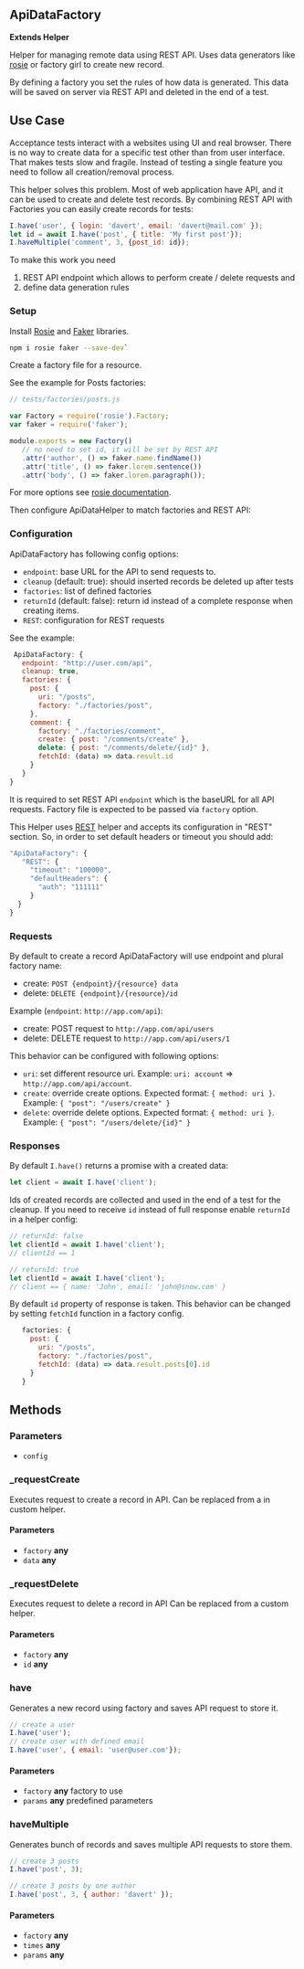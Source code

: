 <!-- Generated by documentation.js. Update this documentation by updating the source code. -->

## ApiDataFactory

**Extends Helper**

Helper for managing remote data using REST API.
Uses data generators like [rosie][1] or factory girl to create new record.

By defining a factory you set the rules of how data is generated.
This data will be saved on server via REST API and deleted in the end of a test.

## Use Case

Acceptance tests interact with a websites using UI and real browser.
There is no way to create data for a specific test other than from user interface.
That makes tests slow and fragile. Instead of testing a single feature you need to follow all creation/removal process.

This helper solves this problem.
Most of web application have API, and it can be used to create and delete test records.
By combining REST API with Factories you can easily create records for tests:

```js
I.have('user', { login: 'davert', email: 'davert@mail.com' });
let id = await I.have('post', { title: 'My first post'});
I.haveMultiple('comment', 3, {post_id: id});
```

To make this work you need

1.  REST API endpoint which allows to perform create / delete requests and
2.  define data generation rules

### Setup

Install [Rosie][1] and [Faker][2] libraries.

```sh
npm i rosie faker --save-dev`
```

Create a factory file for a resource.

See the example for Posts factories:

```js
// tests/factories/posts.js

var Factory = require('rosie').Factory;
var faker = require('faker');

module.exports = new Factory()
   // no need to set id, it will be set by REST API
   .attr('author', () => faker.name.findName())
   .attr('title', () => faker.lorem.sentence())
   .attr('body', () => faker.lorem.paragraph());
```

For more options see [rosie documentation][1].

Then configure ApiDataHelper to match factories and REST API:

### Configuration

ApiDataFactory has following config options:

-   `endpoint`: base URL for the API to send requests to.
-   `cleanup` (default: true): should inserted records be deleted up after tests
-   `factories`: list of defined factories
-   `returnId` (default: false): return id instead of a complete response when creating items.
-   `REST`: configuration for REST requests

See the example:

```js
 ApiDataFactory: {
   endpoint: "http://user.com/api",
   cleanup: true,
   factories: {
     post: {
       uri: "/posts",
       factory: "./factories/post",
     },
     comment: {
       factory: "./factories/comment",
       create: { post: "/comments/create" },
       delete: { post: "/comments/delete/{id}" },
       fetchId: (data) => data.result.id
     }
   }
}
```

It is required to set REST API `endpoint` which is the baseURL for all API requests.
Factory file is expected to be passed via `factory` option.

This Helper uses [REST][3] helper and accepts its configuration in "REST" section.
So, in order to set default headers or timeout you should add:

```js
"ApiDataFactory": {
   "REST": {
     "timeout": "100000",
     "defaultHeaders": {
       "auth": "111111"
     }
  }
}
```

### Requests

By default to create a record ApiDataFactory will use endpoint and plural factory name:

-   create: `POST {endpoint}/{resource} data`
-   delete: `DELETE {endpoint}/{resource}/id`

Example (`endpoint`: `http://app.com/api`):

-   create: POST request to `http://app.com/api/users`
-   delete: DELETE request to `http://app.com/api/users/1`

This behavior can be configured with following options:

-   `uri`: set different resource uri. Example: `uri: account` => `http://app.com/api/account`.
-   `create`: override create options. Expected format: `{ method: uri }`. Example: `{ "post": "/users/create" }`
-   `delete`: override delete options. Expected format: `{ method: uri }`. Example: `{ "post": "/users/delete/{id}" }`

### Responses

By default `I.have()` returns a promise with a created data:

```js
let client = await I.have('client');
```

Ids of created records are collected and used in the end of a test for the cleanup.
If you need to receive `id` instead of full response enable `returnId` in a helper config:

```js
// returnId: false
let clientId = await I.have('client');
// clientId == 1

// returnId: true
let clientId = await I.have('client');
// client == { name: 'John', email: 'john@snow.com' }
```

By default `id` property of response is taken. This behavior can be changed by setting `fetchId` function in a factory config.

```js
   factories: {
     post: {
       uri: "/posts",
       factory: "./factories/post",
       fetchId: (data) => data.result.posts[0].id
     }
   }
```

## Methods

### Parameters

-   `config`  

### \_requestCreate

Executes request to create a record in API.
Can be replaced from a in custom helper.

#### Parameters

-   `factory` **any** 
-   `data` **any** 

### \_requestDelete

Executes request to delete a record in API
Can be replaced from a custom helper.

#### Parameters

-   `factory` **any** 
-   `id` **any** 

### have

Generates a new record using factory and saves API request to store it.

```js
// create a user
I.have('user');
// create user with defined email
I.have('user', { email: 'user@user.com'});
```

#### Parameters

-   `factory` **any** factory to use
-   `params` **any** predefined parameters

### haveMultiple

Generates bunch of records and saves multiple API requests to store them.

```js
// create 3 posts
I.have('post', 3);

// create 3 posts by one author
I.have('post', 3, { author: 'davert' });
```

#### Parameters

-   `factory` **any** 
-   `times` **any** 
-   `params` **any** 

[1]: https://github.com/rosiejs/rosie

[2]: https://www.npmjs.com/package/faker

[3]: http://codecept.io/helpers/REST/
